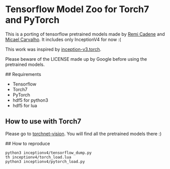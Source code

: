 # Tensorflow Model Zoo for Torch7 and PyTorch

This is a porting of tensorflow pretrained models made by [Remi Cadene](http://remicadene.com) and [Micael Carvalho](http://micaelcarvalho.com). It includes only InceptionV4 for now :(

This work was inspired by [inception-v3.torch](https://github.com/Moodstocks/inception-v3.torch).

Please beware of the LICENSE made up by Google before using the pretrained models.

## Requirements

- Tensorflow
- Torch7
- PyTorch
- hdf5 for python3
- hdf5 for lua

## How to use with Torch7

Please go to [torchnet-vision](https://github.com/Cadene/torchnet-vision). You will find all the pretrained models there :)

## How to reproduce 

```
python3 inceptionv4/tensorflow_dump.py
th inceptionv4/torch_load.lua
python3 inceptionv4/pytorch_load.py
```